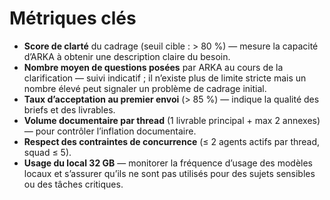 # Métriques clés

- **Score de clarté** du cadrage (seuil cible : > 80 %) — mesure la capacité d’ARKA à obtenir une description claire du besoin.
- **Nombre moyen de questions posées** par ARKA au cours de la clarification — suivi indicatif ; il n’existe plus de limite stricte mais un nombre élevé peut signaler un problème de cadrage initial.
- **Taux d’acceptation au premier envoi** (> 85 %) — indique la qualité des briefs et des livrables.
- **Volume documentaire par thread** (1 livrable principal + max 2 annexes) — pour contrôler l’inflation documentaire.
- **Respect des contraintes de concurrence** (≤ 2 agents actifs par thread, squad ≤ 5).
- **Usage du local 32 GB** — monitorer la fréquence d’usage des modèles locaux et s’assurer qu’ils ne sont pas utilisés pour des sujets sensibles ou des tâches critiques.